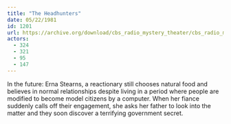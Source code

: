 ```yaml
---
title: "The Headhunters"
date: 05/22/1981
id: 1201
url: https://archive.org/download/cbs_radio_mystery_theater/cbs_radio_mystery_theater-1201-1250.zip/cbs_radio_mystery_theater-1201-1250%2Fcbsrmt_1201_the_headhunters.mp3
actors:
  - 324
  - 321
  - 95
  - 147
---
```

In the future: Erna Stearns, a reactionary still chooses natural food and believes in normal relationships despite living in a period where people are modified to become model citizens by a computer. When her fiance suddenly calls off their engagement, she asks her father to look into the matter and they soon discover a terrifying government secret.